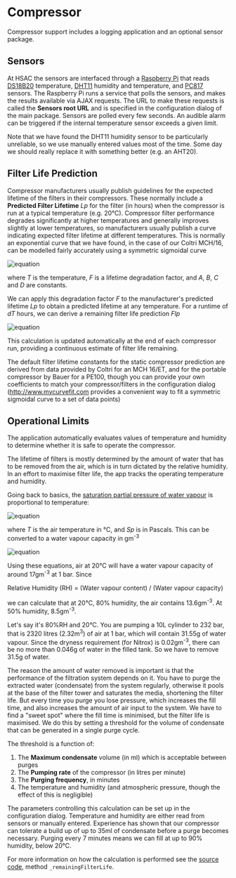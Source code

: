 # Compressor

Compressor support includes a logging application and an optional sensor
package.

## Sensors

At HSAC the sensors are interfaced through a [Raspberry Pi](https://www.raspberrypi.org/) that reads [DS18B20](https://datasheets.maximintegrated.com/en/ds/DS18B20.pdf) temperature, [DHT11](https://www.makerguides.com/wp-content/uploads/2019/02/DHT11-Datasheet.pdf) humidity and temperature, and [PC817](https://octopart.com/datasheet/pc817b-sharp-9239011) sensors. The Raspberry Pi runs a service that polls the sensors, and makes the results available via AJAX requests. The URL to make these requests is called the **Sensors root URL** and is specified in the configuration dialog of the main package. Sensors are
polled every few seconds. An audible alarm can be triggered if the internal
temperature sensor exceeds a given limit.

Note that we have found the DHT11 humidity sensor to be particularly
unreliable, so we use manually entered values most of the time. Some
day we should really replace it with something better (e.g. an AHT20).

## Filter Life Prediction

Compressor manufacturers usually publish guidelines for the expected
lifetime of the filters in their compressors. These normally include a
<b>Predicted Filter Lifetime</b> *Lp* for the filter (in hours) when
the compressor is run at a typical temperature
(e.g. 20&deg;C). Compressor filter performance degrades significantly
at higher temperatures and generally improves slightly at lower
temperatures, so manufacturers usually publish a curve indicating
expected filter lifetime at different temperatures. This is normally
an exponential curve that we have found, in the case of our Coltri
MCH/16, can be modelled fairly accurately using a symmetric sigmoidal
curve

![equation](http://www.algebra.com/cgi-bin/plot-formula.mpl?expression=F%3DD%2B(A-D)%2F(1%2B(T%2FC)%5EB))

where *T* is the temperature, *F* is a lifetime degradation factor,
and *A*, *B*, *C* and *D* are constants.

We can apply this degradation factor *F* to the manufacturer's
predicted lifetime *Lp* to obtain a predicted lifetime at any
temperature. For a runtime of *dT* hours, we can derive a remaining filter life
prediction *Flp*

![equation](http://www.algebra.com/cgi-bin/plot-formula.mpl?expression=Flp%3DLp-dT%2F(F*Lp))

This calculation is updated automatically at the end of each compressor
run, providing a continuous estimate of filter life remaining.

The default filter lifetime constants for the static compressor
prediction are derived from data provided by Coltri for an MCH 16/ET,
and for the portable compressor by Bauer for a PE100, though you can
provide your own coefficients to match your compressor/filters in the
configuration dialog (http://www.mycurvefit.com provides a convenient way
to fit a symmetric sigmoidal curve to a set of data points)

## Operational Limits

The application automatically evaluates values of temperature and
humidity to determine whether it is safe to operate the compressor.

The lifetime of filters is mostly determined by the amount of water
that has to be removed from the air, which is in turn dictated by the
relative humidity. In an effort to maximise filter
life, the app tracks the operating temperature and humidity.

Going back to basics, the [saturation partial pressure of water vapour](https://en.wikipedia.org/wiki/Tetens_equation) is proportional to temperature:

![equation](http://www.algebra.com/cgi-bin/plot-formula.mpl?expression=Sp%3D610.78*e%5E(17.2*(T%2F(T%2B237.3))))

where *T* is the air temperature in &deg;C, and *Sp* is in Pascals. This
can be converted to a water vapour capacity in gm<sup>-3</sup>

![equation](http://www.algebra.com/cgi-bin/plot-formula.mpl?expression=Cw%3D2.166*(Sp%2F(T%20%2B%20273.16)))

Using these equations, air at 20&deg;C will have a water vapour capacity
of around 17gm<sup>-3</sup> at 1 bar. Since

Relative Humidity (RH) = (Water vapour content) / (Water vapour capacity)

we can calculate that at 20&deg;C, 80% humidity, the air contains 13.6gm<sup>-3</sup>. At 50% humidity, 8.5gm<sup>-3</sup>.

Let's say it's 80%RH and 20&deg;C. You are pumping a 10L cylinder to
232 bar, that is 2320 litres (2.32m<sup>3</sup>) of air at 1 bar,
which will contain 31.55g of water vapour. Since the dryness
requirement (for Nitrox) is 0.02gm<sup>-3</sup>,
there can be no more than 0.046g of water in the filled
tank. So we have to remove 31.5g of water.

The reason the amount of water removed is important is that the
performance of the filtration system depends on it. You have to purge
the extracted water (condensate) from the system regularly, otherwise
it pools at the base of the filter tower and saturates the media,
shortening the filter life. But every time you purge you lose
pressure, which increases the fill time, and also increases the amount
of air input to the system. We have to find a "sweet spot" where the
fill time is minimised, but the filter life is maximised. We do this
by setting a threshold for the volume of condensate that can be
generated in a single purge cycle.

The threshold is a function of:
1. The **Maximum condensate** volume (in ml) which is acceptable between purges
2. The **Pumping rate** of the compressor (in litres per minute)
3. The **Purging frequency**, in minutes
4. The temperature and humidity (and atmospheric pressure, though the effect
of this is negligible)

The parameters controlling this calculation can be set up in the
configuration dialog. Temperature and humidity are either read from sensors
or manually entered. Experience has shown that our compressor can tolerate a
build up of up to 35ml of condensate before a purge becomes necessary. Purging
every 7 minutes means we can fill at up to 90% humidity, below 20&deg;C.

For more information on how the calculation is performed see the [source code](https://github.com/cdot/HSAC/blob/master/app/js/Compressor.js), method `_remainingFilterLife`.
